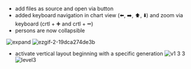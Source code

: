 * add files as source and open via button
* added keyboard navigation in chart view (⬅️, ➡️, ⬆️, ⬇️) and zoom via keyboard (crtl + ➕ and crtl + ➖)
* persons are now collapsible 

![expand](https://user-images.githubusercontent.com/770001/96362928-367a8180-1131-11eb-8fbe-1998c72c0c37.PNG)
![ezgif-2-19dca274de3b](https://user-images.githubusercontent.com/770001/96363000-cb7d7a80-1131-11eb-8f0c-c7d49264a8b1.gif)

* activate vertical layout beginning with a specific generation
![v1 3 3](https://user-images.githubusercontent.com/770001/96363011-dd5f1d80-1131-11eb-8480-3081b42d3e33.PNG)
![level3](https://user-images.githubusercontent.com/770001/96363039-0b446200-1132-11eb-9a52-7c9c10436cbf.PNG)
